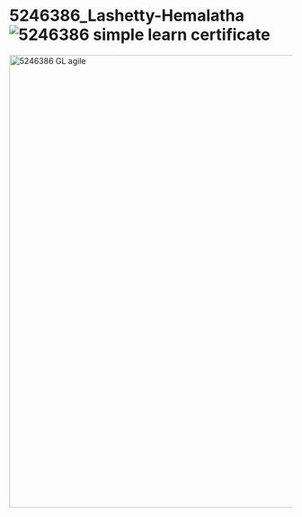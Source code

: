 # 5246386_Lashetty-Hemalatha![5246386 simple learn certificate](https://github.com/user-attachments/assets/a3e219ef-d36e-4597-94ec-060942fe93d4)
<img width="1330" height="804" alt="5246386 GL agile" src="https://github.com/user-attachments/assets/1861c79f-b6d1-426e-ae00-3f764420c146" />

